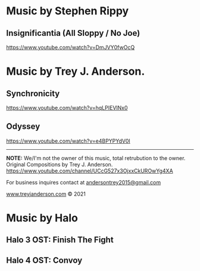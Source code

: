 # Music by Stephen Rippy
## Insignificantia (All Sloppy / No Joe)
https://www.youtube.com/watch?v=DmJVY0fwOcQ

# Music by Trey J. Anderson.
## Synchronicity
https://www.youtube.com/watch?v=hqLPIEVlNx0

## Odyssey
https://www.youtube.com/watch?v=e4BPYPYdV0I

---
**NOTE:** We/I'm not the owner of this music, total retrubution to the owner.
Original Compositions by Trey J. Anderson.
https://www.youtube.com/channel/UCcG527x3OjxxCkUROwYg4XA

For business inquires contact at andersontrey2015@gmail.com

www.treyjanderson.com
© 2021

# Music by Halo
## Halo 3 OST: Finish The Fight

## Halo 4 OST: Convoy